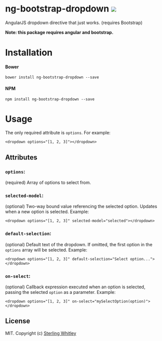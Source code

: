# ng-bootstrap-dropdown ![](https://magnum.travis-ci.com/sterlingw/ng-bootstrap-dropdown.svg?token=cK5pQscszzyjuzCs37S3&branch=master)
AngularJS dropdown directive that just works. (requires Bootstrap)

**Note: this package requires angular and bootstrap.**

# Installation
#### Bower
```
bower install ng-bootstrap-dropdown --save
```
#### NPM
```
npm install ng-bootstrap-dropdown --save
```

# Usage
The only required attribute is `options`. For example:
```
<dropdown options="[1, 2, 3]"></dropdown>
```

## Attributes
### `options`:
(required) Array of options to select from.

### `selected-model`:
(optional) Two-way bound value referencing the selected option. Updates when a new option is selected. Example:
```
<dropdown options="[1, 2, 3]" selected-model="selected"></dropdown>
```

### `default-selection`:
(optional) Default text of the dropdown. If omitted, the first option in the `options` array will be selected. Example:
```
<dropdown options="[1, 2, 3]" default-selection="Select option..."></dropdown>
```

### `on-select`:
(optional) Callback expression executed when an option is selected, passing the selected `option` as a parameter. Example:
```
<dropdown options="[1, 2, 3]" on-select="mySelectOption(option)"></dropdown>
```

## License
MIT. Copyright (c) [Sterling Whitley](http://sterlingw.com)
